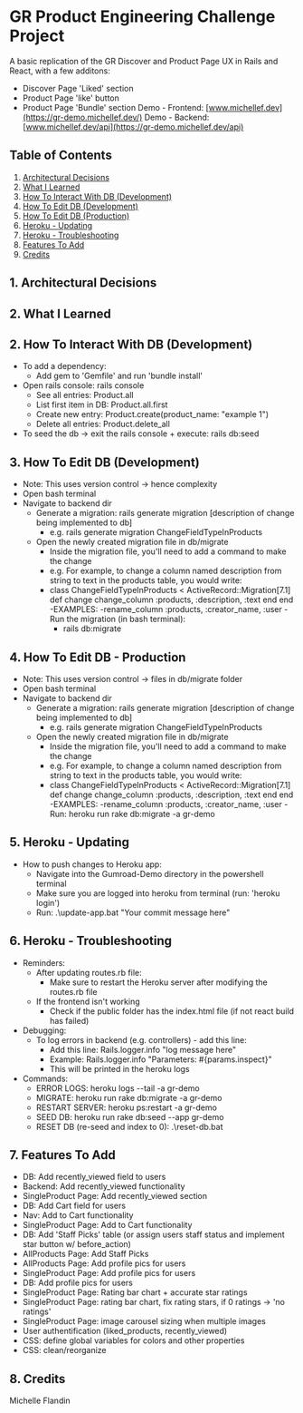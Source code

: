 # GR Product Engineering Challenge Project 

A basic replication of the GR Discover and Product Page UX in Rails and React, with a few additons:
- Discover Page 'Liked' section
- Product Page 'like' button
- Product Page 'Bundle' section
Demo - Frontend: [www.michellef.dev](https://gr-demo.michellef.dev/)
Demo - Backend:  [www.michellef.dev/api](https://gr-demo.michellef.dev/api)


## Table of Contents
1. [Architectural Decisions](#architectural-decisions)
2. [What I Learned](#what-I-learned)
2. [How To Interact With DB (Development)](#how-to-db-development)
3. [How To Edit DB (Development)](#how-to-edit-db-development)
4. [How To Edit DB (Production)](#how-to-edit-db-production)
5. [Heroku - Updating](#heroku-troubleshooting)
6. [Heroku - Troubleshooting](#heroku-troubleshooting)
7. [Features To Add](#features-to-add)
8. [Credits](#credits)


## 1. Architectural Decisions<a name="how-to-basics"></a>



## 2. What I Learned<a name="what-I-learned"></a>



## 2. How To Interact With DB (Development)<a name="how-to-db-development"></a>
- To add a dependency:
  - Add gem to 'Gemfile' and run 'bundle install'
- Open rails console: rails console
  - See all entries: Product.all
  - List first item in DB: Product.all.first 
  - Create new entry: Product.create(product_name: "example 1")
  - Delete all entries: Product.delete_all
- To seed the db -> exit the rails console + execute: rails db:seed


## 3. How To Edit DB (Development) <a name="how-to-edit-db-development"></a>
- Note: This uses version control -> hence complexity
- Open bash terminal 
- Navigate to backend dir
  - Generate a migration: rails generate migration [description of change being implemented to db]
    - e.g. rails generate migration ChangeFieldTypeInProducts
  - Open the newly created migration file in db/migrate
    - Inside the migration file, you'll need to add a command to make the change
    - e.g. For example, to change a column named description from string to text in the products table, you   would write:
    - class ChangeFieldTypeInProducts < ActiveRecord::Migration[7.1]
        def change
          change_column :products, :description, :text
        end
      end
      -EXAMPLES: 
        -rename_column :products, :creator_name, :user
    -Run the migration (in bash terminal): 
      - rails db:migrate


## 4. How To Edit DB - Production <a name="how-to-edit-db-production"></a>
- Note: This uses version control -> files in db/migrate folder
- Open bash terminal 
- Navigate to backend dir
  - Generate a migration: rails generate migration [description of change being implemented to db]
    - e.g. rails generate migration ChangeFieldTypeInProducts
  - Open the newly created migration file in db/migrate
    - Inside the migration file, you'll need to add a command to make the change
    - e.g. For example, to change a column named description from string to text in the products table, you   would write:
    - class ChangeFieldTypeInProducts < ActiveRecord::Migration[7.1]
        def change
          change_column :products, :description, :text
        end
      end
      -EXAMPLES: 
        -rename_column :products, :creator_name, :user
  -Run: heroku run rake db:migrate -a gr-demo


## 5. Heroku - Updating <a name="heroku-updating"></a>
- How to push changes to Heroku app:
  - Navigate into the Gumroad-Demo directory in the powershell terminal
  - Make sure you are logged into heroku from terminal (run: 'heroku login')
  - Run: .\update-app.bat "Your commit message here"


## 6. Heroku - Troubleshooting <a name="heroku-troubleshooting"></a>
- Reminders:
  - After updating routes.rb file: 
    - Make sure to restart the Heroku server after modifying the routes.rb file 
  - If the frontend isn't working
    - Check if the public folder has the index.html file (if not react build has failed)
- Debugging: 
  - To log errors in backend (e.g. controllers) - add this line: 
    - Add this line: Rails.logger.info "log message here"
    - Example: Rails.logger.info "Parameters: #{params.inspect}" 
    - This will be printed in the heroku logs
- Commands:
  - ERROR LOGS: heroku logs --tail -a gr-demo
  - MIGRATE: heroku run rake db:migrate -a gr-demo
  - RESTART SERVER: heroku ps:restart -a gr-demo
  - SEED DB: heroku run rake db:seed --app gr-demo
  - RESET DB (re-seed and index to 0): .\reset-db.bat


## 7. Features To Add <a name="features-to-add"></a>
- DB: Add recently_viewed field to users
- Backend: Add recently_viewed functionality
- SingleProduct Page: Add recently_viewed section
- DB: Add Cart field for users
- Nav: Add to Cart functionality
- SingleProduct Page: Add to Cart functionality
- DB: Add 'Staff Picks' table (or assign users staff status and implement star button w/ before_action)
- AllProducts Page: Add Staff Picks
- AllProducts Page: Add profile pics for users
- SingleProduct Page: Add profile pics for users
- DB: Add profile pics for users
- SingleProduct Page: Rating bar chart + accurate star ratings
- SingleProduct Page: rating bar chart, fix rating stars, if 0 ratings -> 'no ratings'
- SingleProduct Page: image carousel sizing when multiple images
- User authentification (liked_products, recently_viewed)
- CSS: define global variables for colors and other properties
- CSS: clean/reorganize


## 8. Credits <a name="credits"></a>
Michelle Flandin